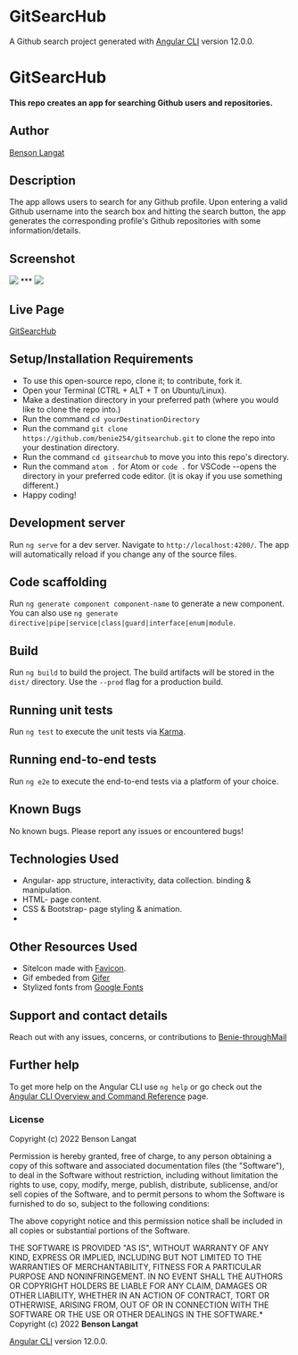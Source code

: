 # GitSearcHub

A Github search project generated with [Angular CLI](https://github.com/angular/angular-cli) version 12.0.0.

# GitSearcHub
#### This repo creates an app for searching Github users and repositories.
## Author
[Benson Langat](https://github.com/benie254)

## Description

The app allows users to search for any Github profile. Upon entering a valid Github username into the search box and hitting the search button, the app generates the corresponding profile's Github repositories with some information/details. 

## Screenshot

<img src="https://user-images.githubusercontent.com/99865051/164606214-f5f51d61-7e1f-4633-ba17-cc05338b076e.png" >
***
<img src="https://user-images.githubusercontent.com/99865051/164606275-e5e8f09e-a03e-40e6-baae-67ea62f583f5.png">

## Live Page 

[GitSearcHub](https://benie254.github.io/gitsearchub)

## Setup/Installation Requirements

* To use this open-source repo, clone it; to contribute, fork it. 
* Open your Terminal (CTRL + ALT + T on Ubuntu/Linux). 
* Make a destination directory in your preferred path (where you would like to clone the repo into.)
* Run the command ``` cd yourDestinationDirectory ```
* Run the command ``` git clone https://github.com/benie254/gitsearchub.git ``` to clone the repo into your destination directory. 
* Run the command ``` cd gitsearchub ``` to move you into this repo's directory.
* Run the command ``` atom . ``` for Atom or ``` code . ``` for VSCode --opens the directory in your preferred code editor. (it is okay if you use something different.)
* Happy coding!

## Development server

Run `ng serve` for a dev server. Navigate to `http://localhost:4200/`. The app will automatically reload if you change any of the source files.

## Code scaffolding

Run `ng generate component component-name` to generate a new component. You can also use `ng generate directive|pipe|service|class|guard|interface|enum|module`.

## Build

Run `ng build` to build the project. The build artifacts will be stored in the `dist/` directory. Use the `--prod` flag for a production build.

## Running unit tests

Run `ng test` to execute the unit tests via [Karma](https://karma-runner.github.io).

## Running end-to-end tests

Run `ng e2e` to execute the end-to-end tests via a platform of your choice.

## Known Bugs

No known bugs. Please report any issues or encountered bugs! 

## Technologies Used

* Angular- app structure, interactivity, data collection. binding & manipulation.
* HTML- page content.
* CSS & Bootstrap- page styling & animation.  
* 
## Other Resources Used 

* SiteIcon made with [Favicon](https://favicon.io). 
* Gif embeded from [Gifer](https://gifer.com)
* Stylized fonts from [Google Fonts](https://fonts.google.com)

## Support and contact details

Reach out with any issues, concerns, or contributions to [Benie-throughMail](davinci.monalissa@gmail.com)

## Further help

To get more help on the Angular CLI use `ng help` or go check out the [Angular CLI Overview and Command Reference](https://angular.io/cli) page.


### License

Copyright (c) 2022 Benson Langat

Permission is hereby granted, free of charge, to any person obtaining a copy
of this software and associated documentation files (the "Software"), to deal
in the Software without restriction, including without limitation the rights
to use, copy, modify, merge, publish, distribute, sublicense, and/or sell
copies of the Software, and to permit persons to whom the Software is
furnished to do so, subject to the following conditions:

The above copyright notice and this permission notice shall be included in all
copies or substantial portions of the Software.

THE SOFTWARE IS PROVIDED "AS IS", WITHOUT WARRANTY OF ANY KIND, EXPRESS OR
IMPLIED, INCLUDING BUT NOT LIMITED TO THE WARRANTIES OF MERCHANTABILITY,
FITNESS FOR A PARTICULAR PURPOSE AND NONINFRINGEMENT. IN NO EVENT SHALL THE
AUTHORS OR COPYRIGHT HOLDERS BE LIABLE FOR ANY CLAIM, DAMAGES OR OTHER
LIABILITY, WHETHER IN AN ACTION OF CONTRACT, TORT OR OTHERWISE, ARISING FROM,
OUT OF OR IN CONNECTION WITH THE SOFTWARE OR THE USE OR OTHER DEALINGS IN THE
SOFTWARE.*
Copyright (c) 2022 **Benson Langat**

[Angular CLI](https://github.com/angular/angular-cli) version 12.0.0.
